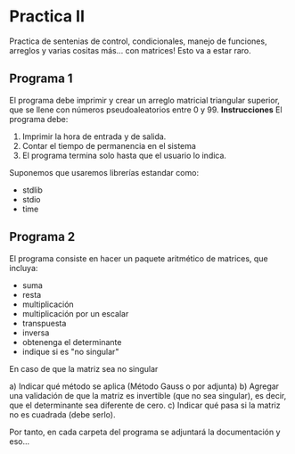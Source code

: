 # Practica II
Practica de sentenias de control, condicionales, manejo de funciones, arreglos y varias cositas más... con matrices! Esto va a estar raro.

## Programa 1
El programa debe imprimir y crear un arreglo matricial triangular superior, que se llene con números pseudoaleatorios entre 0 y 99.
**Instrucciones**
El programa debe:
1. Imprimir la hora de entrada y de salida.
2. Contar el tiempo de permanencia en el sistema
3. El programa termina solo hasta que el usuario lo indica.

Suponemos que usaremos librerías estandar como:
- stdlib
- stdio
- time

## Programa 2

El programa consiste en hacer un paquete aritmético de matrices, que incluya:
- suma
- resta
- multiplicación
- multiplicación por un escalar
- transpuesta
- inversa
- obtenenga el determinante
- indique si es "no singular"

En caso de que la matriz sea no singular

a) Indicar qué método se aplica (Método Gauss o por adjunta)
b) Agregar una validación de que la matriz es invertible (que no sea singular), es decir, que el determinante sea diferente de cero.
c) Indicar qué pasa si la matriz no es cuadrada (debe serlo).

Por tanto, en cada carpeta del programa se adjuntará la documentación y eso...
